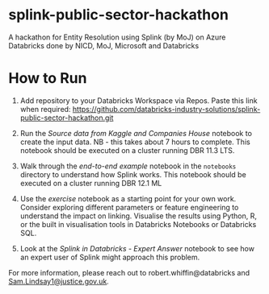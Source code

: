 # splink-public-sector-hackathon
A hackathon for Entity Resolution using Splink (by MoJ) on Azure Databricks done by NICD, MoJ, Microsoft and Databricks


# How to Run

1. Add repository to your Databricks Workspace via Repos. Paste this link when required: https://github.com/databricks-industry-solutions/splink-public-sector-hackathon.git

2. Run the *Source data from Kaggle and Companies House* notebook to create the input data. NB - this takes about 7 hours to complete. This notebook should be executed on a cluster running DBR 11.3 LTS.

3. Walk through the *end-to-end example* notebook in the `notebooks` directory to understand how Splink works. This notebook should be executed on a cluster running DBR 12.1 ML

4. Use the *exercise* notebook as a starting point for your own work. Consider exploring different parameters or feature engineering to understand the impact on linking. Visualise the results using Python, R, or the built in visualisation tools in Databricks Notebooks or Databricks SQL.

5. Look at the *Splink in Databricks - Expert Answer* notebook to see how an expert user of Splink might approach this problem. 

For more information, please reach out to robert.whiffin@databricks and Sam.Lindsay1@justice.gov.uk.